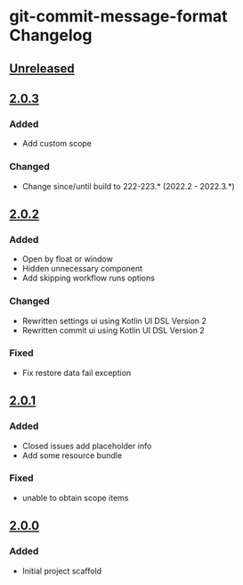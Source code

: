<!-- Keep a Changelog guide -> https://keepachangelog.com -->

# git-commit-message-format Changelog

## [Unreleased]

## [2.0.3]

### Added

- Add custom scope

### Changed

- Change since/until build to 222-223.* (2022.2 - 2022.3.*)

## [2.0.2]

### Added

- Open by float or window
- Hidden unnecessary component
- Add skipping workflow runs options

### Changed

- Rewritten settings ui using Kotlin UI DSL Version 2
- Rewritten commit ui using Kotlin UI DSL Version 2

### Fixed

- Fix restore data fail exception

## [2.0.1]

### Added

- Closed issues add placeholder info
- Add some resource bundle

### Fixed

- unable to obtain scope items

## [2.0.0]

### Added

- Initial project scaffold

[//]: # (@formatter:off)
[Unreleased]: https://github.com/fobgochod/git-commit-message-format/compare/v2.0.3...HEAD
[2.0.3]: https://github.com/fobgochod/git-commit-message-format/compare/v2.0.2...v2.0.3
[2.0.2]: https://github.com/fobgochod/git-commit-message-format/compare/v2.0.1...v2.0.2
[2.0.1]: https://github.com/fobgochod/git-commit-message-format/compare/v2.0.0...v2.0.1
[2.0.0]: https://github.com/fobgochod/git-commit-message-format/commits/v2.0.0
